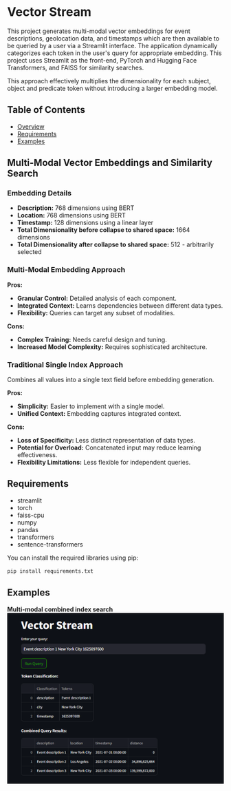 # Vector Stream
This project generates multi-modal vector embeddings for event descriptions, geolocation data, and timestamps which are then available to be queried by a user via a Streamlit interface. The application dynamically categorizes each token in the user's query for appropriate embedding. This project uses Streamlit as the front-end, PyTorch and Hugging Face Transformers, and FAISS for similarity searches.

This approach effectively multiplies the dimensionality for each subject, object and predicate token without introducing a larger embedding model. 

## Table of Contents
- [Overview](#multi-modal-vector-embeddings-and-similarity-search)
- [Requirements](#requirements)
- [Examples](#examples)

## Multi-Modal Vector Embeddings and Similarity Search

### Embedding Details
* **Description:** 768 dimensions using BERT
* **Location:** 768 dimensions using BERT
* **Timestamp:** 128 dimensions using a linear layer
* **Total Dimensionality before collapse to shared space:** 1664 dimensions
* **Total Dimensionality after collapse to shared space:** 512 - arbitrarily selected

### Multi-Modal Embedding Approach
**Pros:**
* **Granular Control:** Detailed analysis of each component.
* **Integrated Context:** Learns dependencies between different data types.
* **Flexibility:** Queries can target any subset of modalities.

**Cons:**
* **Complex Training:** Needs careful design and tuning.
* **Increased Model Complexity:** Requires sophisticated architecture.

### Traditional Single Index Approach
Combines all values into a single text field before embedding generation.

**Pros:**
* **Simplicity:** Easier to implement with a single model.
* **Unified Context:** Embedding captures integrated context.

**Cons:**
* **Loss of Specificity:** Less distinct representation of data types.
* **Potential for Overload:** Concatenated input may reduce learning effectiveness.
* **Flexibility Limitations:** Less flexible for independent queries.

## Requirements
- streamlit
- torch
- faiss-cpu
- numpy
- pandas
- transformers
- sentence-transformers

You can install the required libraries using pip:
```bash
pip install requirements.txt
```

## Examples

**Multi-modal combined index search**
![Streamlit Vector Search Demo](demo-streamlit-output.png)
